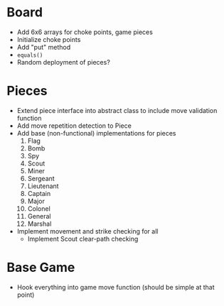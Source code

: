 # Board

* Add 6x6 arrays for choke points, game pieces
* Initialize choke points
* Add "put" method
* `equals()`
* Random deployment of pieces?

# Pieces

* Extend piece interface into abstract class to include move validation function
* Add move repetition detection to Piece
* Add base (non-functional) implementations for pieces
	1. Flag
	2. Bomb
	3. Spy
	4. Scout
	5. Miner
	6. Sergeant
	7. Lieutenant
	8. Captain
	9. Major
	10. Colonel
	11. General
	12. Marshal
* Implement movement and strike checking for all
	* Implement Scout clear-path checking

# Base Game

* Hook everything into game move function (should be simple at that point)